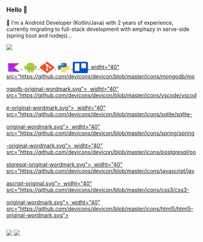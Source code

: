 ### Hello 👋

 🌱 I'm a Android Developer (Kotlin/Java) with 2 years of experience, currently migrating to full-stack development with emphazy in serve-side (spring boot and nodejs)...

 <div>
  <a href="https://github.com/danbalves">
  <img height="180em" src="https://github-readme-stats.vercel.app/api?username=danbalves&show_icons=true&theme=dracula&include_all_commits=true&count_private=true"/>
</div>
<div style="display: inline_block"><br>
  <img align="center" height="30" width="40" src="https://github.com/devicons/devicon/blob/master/icons/kotlin/kotlin-original.svg">
  <img align="center" height="30" width="40" src="https://github.com/devicons/devicon/blob/master/icons/android/android-original.svg">
  <img align="center" height="30" width="40" src="https://github.com/devicons/devicon/blob/master/icons/git/git-original.svg">
  <img align="center" height="30" width="40" src="https://github.com/devicons/devicon/blob/master/icons/python/python-original.svg">
  <img align="center" height="30" width="40" src="https://github.com/devicons/devicon/blob/master/icons/trello/trello-plain.svg">
  <img aling="center" height="30"> widht="40" src="https://github.com/devicons/devicon/blob/master/icons/mongodb/mongodb-original-wordmark.svg">
  <img aling="center" height="30"> widht="40" src="https://github.com/devicons/devicon/blob/master/icons/vscode/vscode-original-wordmark.svg">
  <img aling="center" height="30"> widht="40" src="https://github.com/devicons/devicon/blob/master/icons/sqlite/sqlite-original-wordmark.svg">
  <img aling="center" height="30"> widht="40" src="https://github.com/devicons/devicon/blob/master/icons/spring/spring-original-wordmark.svg">
  <img aling="center" height="30"> widht="40" src="https://github.com/devicons/devicon/blob/master/icons/postgresql/postgresql-original-wordmark.svg">
  <img aling="center" height="30"> widht="40" src="https://github.com/devicons/devicon/blob/master/icons/javascript/javascript-original.svg">
  <img aling="center" height="30"> widht="40" src="https://github.com/devicons/devicon/blob/master/icons/css3/css3-original-wordmark.svg">
  <img aling="center" height="30"> widht="40" src="https://github.com/devicons/devicon/blob/master/icons/html5/html5-original-wordmark.svg">  
</div>
  
  ##
 
<div> 
  <a href = "mailto:danbalves@outlook.com"><img src="https://img.shields.io/badge/-Gmail-%23333?style=for-the-badge&logo=gmail&logoColor=white" target="_blank"></a>
  <a href="https://www.linkedin.com/in/danielbalves/" target="_blank"><img src="https://img.shields.io/badge/-LinkedIn-%230077B5?style=for-the-badge&logo=linkedin&logoColor=white" target="_blank"></a> 

</div>
